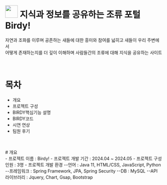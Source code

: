 # <img src="https://github.com/koyuhjkl123/portfolio/assets/94844952/4956f6c6-f49a-4f9b-a7c0-95ce6e4f72c0" width="40" height="40"/> 지식과 정보를 공유하는 조류 포털 Birdy! <br>
 자연과 조화를 이루며 공존하는 새들에 대한 흥미와 참여를 넓히고 새들이 우리 주변에서 <br>
 어떻게 존재하는지를 더 깊이 이해하며 사람들간의 조류에 대해 지식을 공유하는 사이트  <br>
 <br>
 <br>
# 목차
- 개요
- 프로젝트 구성
-  BIRDY핵심기능 설명
-  BIRDY코드
-  시연 연상
-  팀원 후기
<br>
<br>
# 개요 <br>
- 프로젝트 이름 : Birdy!
- 프로젝트 개발 기간 : 2024.04 ~ 2024.05
- 프로젝트 구성 인원 : 3명
- 프로젝트 개발 환경
--언어 : Java 11, HTML/CSS, JavaScript, Python
--프레임워크 : Spring Framework, JPA, Spring Security
--DB : MySQL
--API 라이브러리 : Jquery, Chart, Gsap, Bootstrap
